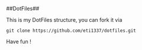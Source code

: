 ##DotFiles##

This is my DotFiles structure, you can fork it via

    git clone https://github.com/eti1337/dotfiles.git

Have fun !